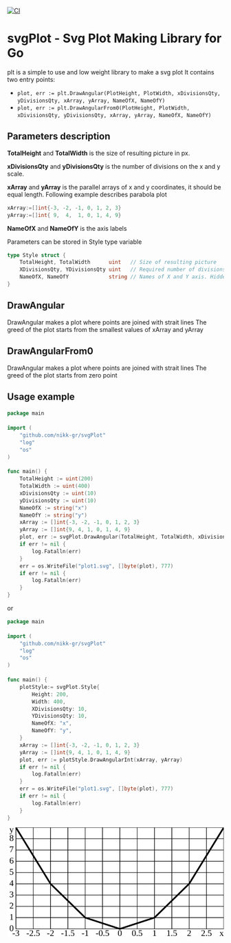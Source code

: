 [![CI](https://github.com/nikitagriaznov/plt/actions/workflows/ci.yml/badge.svg?branch=main)](https://github.com/nikitagriaznov/plt/actions/workflows/ci.yml)
# svgPlot - Svg Plot Making Library for Go
plt is a simple to use and low weight library to make a svg plot
It contains two entry points:
- `plot, err := plt.DrawAngular(PlotHeight, PlotWidth, xDivisionsQty, yDivisionsQty, xArray, yArray, NameOfX, NameOfY)`
- `plot, err := plt.DrawAngularFrom0(PlotHeight, PlotWidth, xDivisionsQty, yDivisionsQty, xArray, yArray, NameOfX, NameOfY)`
## Parameters description
**TotalHeight** and **TotalWidth** is the size of resulting picture in px.

**xDivisionsQty** and **yDivisionsQty** is the number of divisions on the x and y scale.

**xArray** and **yArray** is the parallel arrays of x and y coordinates, it should be equal length. Following example describes parabola plot
```go
xArray:=[]int{-3, -2, -1, 0, 1, 2, 3}
yArray:=[]int{ 9,  4,  1, 0, 1, 4, 9}
```
**NameOfX** and **NameOfY** is the axis labels

Parameters can be stored in Style type variable

```go
type Style struct {
	TotalHeight, TotalWidth      uint   // Size of resulting picture
	XDivisionsQty, YDivisionsQty uint   // Required number of divisions on X and Y scale
	NameOfX, NameOfY             string // Names of X and Y axis. Hidden if empty
}
```

## DrawAngular
DrawAngular makes a plot where points are joined with strait lines
The greed of the plot starts from the smallest values of xArray and yArray

## DrawAngularFrom0
DrawAngular makes a plot where points are joined with strait lines
The greed of the plot starts from zero point

## Usage example

```go
package main

import (
	"github.com/nikk-gr/svgPlot"
	"log"
	"os"
)

func main() {
	TotalHeight := uint(200)
	TotalWidth := uint(400)
	xDivisionsQty := uint(10)
	yDivisionsQty := uint(10)
	NameOfX := string("x")
	NameOfY := string("y")
	xArray := []int{-3, -2, -1, 0, 1, 2, 3}
	yArray := []int{9, 4, 1, 0, 1, 4, 9}
	plot, err := svgPlot.DrawAngular(TotalHeight, TotalWidth, xDivisionsQty, yDivisionsQty, xArray, yArray, NameOfX, NameOfY)
	if err != nil {
		log.Fatalln(err)
	}
	err = os.WriteFile("plot1.svg", []byte(plot), 777)
	if err != nil {
		log.Fatalln(err)
	}
}
```
or
```go
package main

import (
	"github.com/nikk-gr/svgPlot"
	"log"
	"os"
)

func main() {
	plotStyle:= svgPlot.Style{
		Height: 200,
		Width: 400,
		XDivisionsQty: 10,
		YDivisionsQty: 10,
		NameOfX: "x",
		NameOfY: "y",
    }
	xArray := []int{-3, -2, -1, 0, 1, 2, 3}
	yArray := []int{9, 4, 1, 0, 1, 4, 9}
	plot, err := plotStyle.DrawAngularInt(xArray, yArray)
	if err != nil {
		log.Fatalln(err)
	}
	err = os.WriteFile("plot1.svg", []byte(plot), 777)
	if err != nil {
		log.Fatalln(err)
	}
}
```
![result](./.github/img/plot1.svg "result")